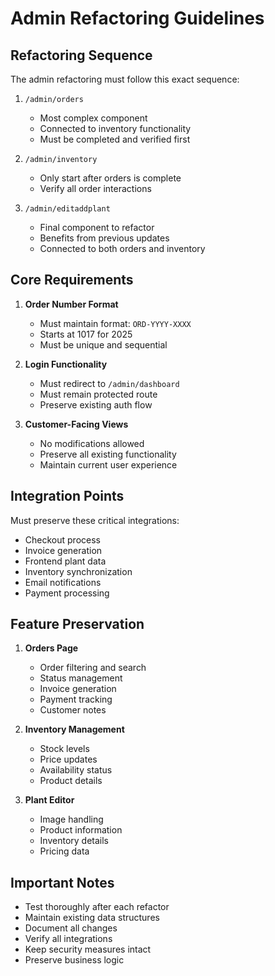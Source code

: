 # Admin Refactoring Guidelines

## Refactoring Sequence

The admin refactoring must follow this exact sequence:

1. `/admin/orders`
   - Most complex component
   - Connected to inventory functionality
   - Must be completed and verified first

2. `/admin/inventory`
   - Only start after orders is complete
   - Verify all order interactions

3. `/admin/editaddplant`
   - Final component to refactor
   - Benefits from previous updates
   - Connected to both orders and inventory

## Core Requirements

1. **Order Number Format**
   - Must maintain format: `ORD-YYYY-XXXX`
   - Starts at 1017 for 2025
   - Must be unique and sequential

2. **Login Functionality**
   - Must redirect to `/admin/dashboard`
   - Must remain protected route
   - Preserve existing auth flow

3. **Customer-Facing Views**
   - No modifications allowed
   - Preserve all existing functionality
   - Maintain current user experience

## Integration Points

Must preserve these critical integrations:
- Checkout process
- Invoice generation
- Frontend plant data
- Inventory synchronization
- Email notifications
- Payment processing

## Feature Preservation

1. **Orders Page**
   - Order filtering and search
   - Status management
   - Invoice generation
   - Payment tracking
   - Customer notes

2. **Inventory Management**
   - Stock levels
   - Price updates
   - Availability status
   - Product details

3. **Plant Editor**
   - Image handling
   - Product information
   - Inventory details
   - Pricing data

## Important Notes

- Test thoroughly after each refactor
- Maintain existing data structures
- Document all changes
- Verify all integrations
- Keep security measures intact
- Preserve business logic 